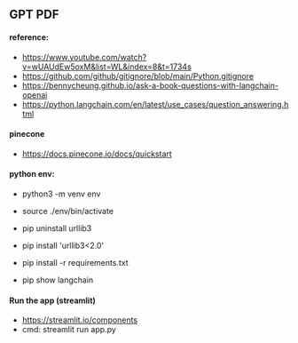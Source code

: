 ## GPT PDF

#### reference:

- https://www.youtube.com/watch?v=wUAUdEw5oxM&list=WL&index=8&t=1734s
- https://github.com/github/gitignore/blob/main/Python.gitignore
- https://bennycheung.github.io/ask-a-book-questions-with-langchain-openai
- https://python.langchain.com/en/latest/use_cases/question_answering.html

#### pinecone

- https://docs.pinecone.io/docs/quickstart

#### python env:

- python3 -m venv env
- source ./env/bin/activate
- pip uninstall urllib3
- pip install 'urllib3<2.0'

- pip install -r requirements.txt
- pip show langchain

#### Run the app (streamlit)

- https://streamlit.io/components
- cmd: streamlit run app.py
